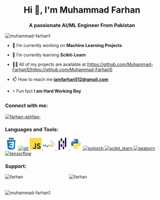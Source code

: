 <h1 align="center">Hi 👋, I'm Muhammad Farhan</h1>
<h3 align="center">A passionate AI/ML Engineer From Pakistan</h3>

<p align="left"> <img src="https://komarev.com/ghpvc/?username=muhammad-farhan1&label=Profile%20views&color=0e75b6&style=flat" alt="muhammad-farhan1" /> </p>

- 🔭 I’m currently working on **Machine Learning Projects**

- 🌱 I’m currently learning **Scikit-Learn**

- 👨‍💻 All of my projects are available at [https://github.com/Muhammad-Farhan1](https://github.com/Muhammad-Farhan1)

- 📫 How to reach me **iamfarhan512@gmail.com**

- ⚡ Fun fact **I am Hard Working Boy**

<h3 align="left">Connect with me:</h3>
<p align="left">
<a href="https://linkedin.com/in/farhan-ashfaq-" target="blank"><img align="center" src="https://raw.githubusercontent.com/rahuldkjain/github-profile-readme-generator/master/src/images/icons/Social/linked-in-alt.svg" alt="farhan-ashfaq-" height="30" width="40" /></a>
</p>

<h3 align="left">Languages and Tools:</h3>
<p align="left"> <a href="https://www.w3schools.com/css/" target="_blank" rel="noreferrer"> <img src="https://raw.githubusercontent.com/devicons/devicon/master/icons/css3/css3-original-wordmark.svg" alt="css3" width="40" height="40"/> </a> <a href="https://git-scm.com/" target="_blank" rel="noreferrer"> <img src="https://www.vectorlogo.zone/logos/git-scm/git-scm-icon.svg" alt="git" width="40" height="40"/> </a> <a href="https://developer.mozilla.org/en-US/docs/Web/JavaScript" target="_blank" rel="noreferrer"> <img src="https://raw.githubusercontent.com/devicons/devicon/master/icons/javascript/javascript-original.svg" alt="javascript" width="40" height="40"/> </a> <a href="https://www.mysql.com/" target="_blank" rel="noreferrer"> <img src="https://raw.githubusercontent.com/devicons/devicon/master/icons/mysql/mysql-original-wordmark.svg" alt="mysql" width="40" height="40"/> </a> <a href="https://pandas.pydata.org/" target="_blank" rel="noreferrer"> <img src="https://raw.githubusercontent.com/devicons/devicon/2ae2a900d2f041da66e950e4d48052658d850630/icons/pandas/pandas-original.svg" alt="pandas" width="40" height="40"/> </a> <a href="https://www.python.org" target="_blank" rel="noreferrer"> <img src="https://raw.githubusercontent.com/devicons/devicon/master/icons/python/python-original.svg" alt="python" width="40" height="40"/> </a> <a href="https://pytorch.org/" target="_blank" rel="noreferrer"> <img src="https://www.vectorlogo.zone/logos/pytorch/pytorch-icon.svg" alt="pytorch" width="40" height="40"/> </a> <a href="https://scikit-learn.org/" target="_blank" rel="noreferrer"> <img src="https://upload.wikimedia.org/wikipedia/commons/0/05/Scikit_learn_logo_small.svg" alt="scikit_learn" width="40" height="40"/> </a> <a href="https://seaborn.pydata.org/" target="_blank" rel="noreferrer"> <img src="https://seaborn.pydata.org/_images/logo-mark-lightbg.svg" alt="seaborn" width="40" height="40"/> </a> <a href="https://www.tensorflow.org" target="_blank" rel="noreferrer"> <img src="https://www.vectorlogo.zone/logos/tensorflow/tensorflow-icon.svg" alt="tensorflow" width="40" height="40"/> </a> </p>

<h3 align="left">Support:</h3>
<p><a href="https://www.buymeacoffee.com/farhan"> <img align="left" src="https://cdn.buymeacoffee.com/buttons/v2/default-yellow.png" height="50" width="210" alt="farhan" /></a><a href="https://ko-fi.com/farhan"> <img align="left" src="https://cdn.ko-fi.com/cdn/kofi3.png?v=3" height="50" width="210" alt="farhan" /></a></p><br><br>

<p><img align="center" src="https://github-readme-streak-stats.herokuapp.com/?user=muhammad-farhan1&" alt="muhammad-farhan1" /></p>
